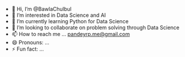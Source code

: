 - 👋 Hi, I’m @BawlaChulbul
- 👀 I’m interested in Data Science and AI
- 🌱 I’m currently learning Python for Data Science
- 💞️ I’m looking to collaborate on problem solving through Data Science
- 📫 How to reach me ... pandeyrp.me@gmail.com
- 😄 Pronouns: ...
- ⚡ Fun fact: ...

<!---
BawlaChulbul/BawlaChulbul is a ✨ special ✨ repository because its `README.md` (this file) appears on your GitHub profile.
You can click the Preview link to take a look at your changes.
--->
